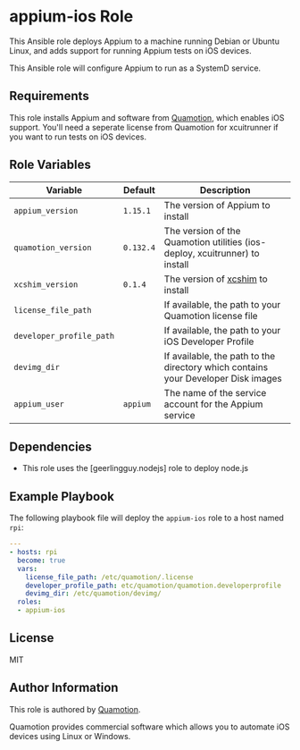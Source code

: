 appium-ios Role
===============

This Ansible role deploys Appium to a machine running Debian or Ubuntu Linux,
and adds support for running Appium tests on iOS devices.

This Ansible role will configure Appium to run as a SystemD service.

Requirements
------------

This role installs Appium and software from [Quamotion](http://docs.quamotion.mobi),
which enables iOS support. You'll need a seperate license from Quamotion for
xcuitrunner if you want to run tests on iOS devices.

Role Variables
--------------

| Variable                 | Default   | Description
|--------------------------|-----------|-------------------------------------------
| `appium_version`         | `1.15.1`  | The version of Appium to install
| `quamotion_version`      | `0.132.4` | The version of the Quamotion utilities (ios-deploy, xcuitrunner) to install
| `xcshim_version`         | `0.1.4`   | The version of [xcshim](https://github.com/quamotion/xcshim) to install
| `license_file_path`      |           | If available, the path to your Quamotion license file
| `developer_profile_path` |           | If available, the path to your iOS Developer Profile
| `devimg_dir`             |           | If available, the path to the directory which contains your Developer Disk images
| `appium_user`            | `appium`  | The name of the service account for the Appium service

Dependencies
------------

- This role uses the [geerlingguy.nodejs] role to deploy node.js

Example Playbook
----------------

The following playbook file will deploy the `appium-ios` role to a host named `rpi`:

```yaml
---
- hosts: rpi
  become: true
  vars:
    license_file_path: /etc/quamotion/.license
    developer_profile_path: etc/quamotion/quamotion.developerprofile
    devimg_dir: /etc/quamotion/devimg/
  roles:
  - appium-ios
```

License
-------

MIT

Author Information
------------------

This role is authored by [Quamotion](http://docs.quamotion.mobi).

Quamotion provides commercial software which allows you to automate
iOS devices using Linux or Windows.